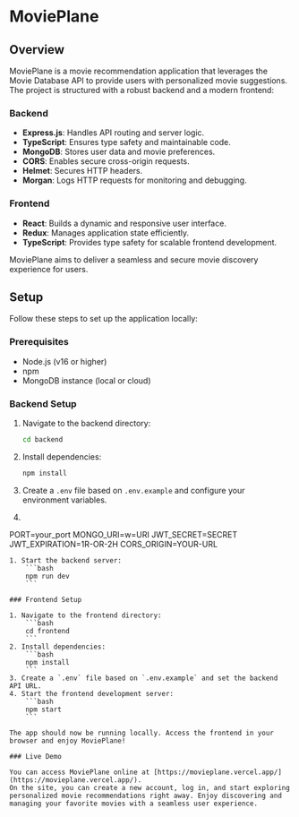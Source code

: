 # MoviePlane

## Overview

MoviePlane is a movie recommendation application that leverages the Movie Database API to provide users with personalized movie suggestions. The project is structured with a robust backend and a modern frontend:

### Backend

- **Express.js**: Handles API routing and server logic.
- **TypeScript**: Ensures type safety and maintainable code.
- **MongoDB**: Stores user data and movie preferences.
- **CORS**: Enables secure cross-origin requests.
- **Helmet**: Secures HTTP headers.
- **Morgan**: Logs HTTP requests for monitoring and debugging.

### Frontend

- **React**: Builds a dynamic and responsive user interface.
- **Redux**: Manages application state efficiently.
- **TypeScript**: Provides type safety for scalable frontend development.

MoviePlane aims to deliver a seamless and secure movie discovery experience for users.

## Setup

Follow these steps to set up the application locally:

### Prerequisites

- Node.js (v16 or higher)
- npm
- MongoDB instance (local or cloud)

### Backend Setup

1. Navigate to the backend directory:
    ```bash
    cd backend
    ```
2. Install dependencies:
    ```bash
    npm install
    ```
3. Create a `.env` file based on `.env.example` and configure your environment variables.
4. ```
PORT=your_port
MONGO_URI=w=URI
JWT_SECRET=SECRET
JWT_EXPIRATION=1R-OR-2H
CORS_ORIGIN=YOUR-URL
```
1. Start the backend server:
    ```bash
    npm run dev
    ```

### Frontend Setup

1. Navigate to the frontend directory:
    ```bash
    cd frontend
    ```
2. Install dependencies:
    ```bash
    npm install
    ```
3. Create a `.env` file based on `.env.example` and set the backend API URL.
4. Start the frontend development server:
    ```bash
    npm start
    ```

The app should now be running locally. Access the frontend in your browser and enjoy MoviePlane!

### Live Demo

You can access MoviePlane online at [https://movieplane.vercel.app/](https://movieplane.vercel.app/).  
On the site, you can create a new account, log in, and start exploring personalized movie recommendations right away. Enjoy discovering and managing your favorite movies with a seamless user experience.
